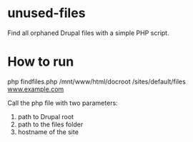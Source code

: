 # unused-files
Find all orphaned Drupal files with a simple PHP script.

# How to run
php findfiles.php /mnt/www/html/docroot /sites/default/files www.example.com

Call the php file with two parameters:
1. path to Drupal root
2. path to the files folder
3. hostname of the site